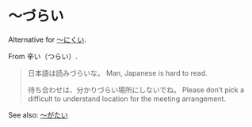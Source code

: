# ～づらい

Alternative for [～にくい](・にくい).

From 辛い（つらい）.


> 日本語は読みづらいな。
> Man, Japanese is hard to read.
> 
> 待ち合わせは、分かりづらい場所にしないでね。
> Please don’t pick a difficult to understand location for the meeting arrangement.

See also: [～がたい](・がたい)